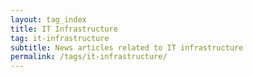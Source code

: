 ```yaml
---
layout: tag_index
title: IT Infrastructure
tag: it-infrastructure
subtitle: News articles related to IT infrastructure
permalink: /tags/it-infrastructure/
---
```

